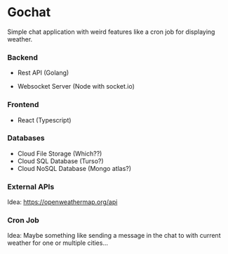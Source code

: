 # Gochat

Simple chat application with weird features like a cron job for displaying weather.

### Backend

- Rest API (Golang)

- Websocket Server (Node with socket.io)

### Frontend

- React (Typescript)

### Databases

- Cloud File Storage (Which??)
- Cloud SQL Database (Turso?)
- Cloud NoSQL Database (Mongo atlas?)

### External APIs

Idea: https://openweathermap.org/api

### Cron Job

Idea: Maybe something like sending a message in the chat to with current weather for one or multiple cities...
